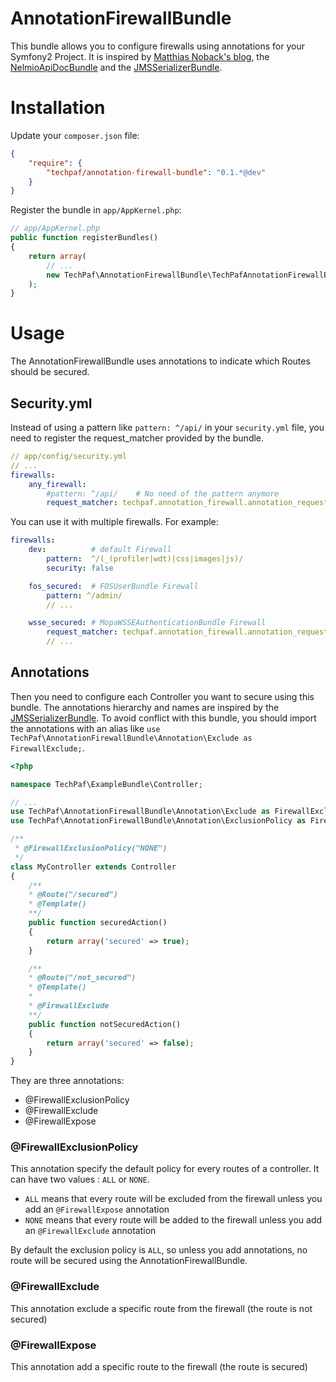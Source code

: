 AnnotationFirewallBundle
========================

This bundle allows you to configure firewalls using annotations for your Symfony2 Project.
It is inspired by [Matthias Noback's blog](http://php-and-symfony.matthiasnoback.nl/2012/07/symfony2-security-using-advanced-request-matchers-to-activate-firewalls/), the [NelmioApiDocBundle](https://github.com/nelmio/NelmioApiDocBundle) and the [JMSSerializerBundle](https://github.com/schmittjoh/JMSSerializerBundle).

# Installation #

Update your `composer.json` file:

``` JSON
{
    "require": {
        "techpaf/annotation-firewall-bundle": "0.1.*@dev"
    }
}
```

Register the bundle in `app/AppKernel.php`:

``` PHP
// app/AppKernel.php
public function registerBundles()
{
    return array(
        // ...
        new TechPaf\AnnotationFirewallBundle\TechPafAnnotationFirewallBundle(),
    );
}
```

# Usage #

The AnnotationFirewallBundle uses annotations to indicate which Routes should be secured.

## Security.yml ##

Instead of using a pattern like `pattern: ^/api/` in your `security.yml` file, you need to register the request_matcher provided by the bundle.

``` YAML
// app/config/security.yml
// ...
firewalls:
    any_firewall:
        #pattern: ^/api/    # No need of the pattern anymore
        request_matcher: techpaf.annotation_firewall.annotation_request_matcher
```

You can use it with multiple firewalls. For example:

``` YAML
firewalls:
    dev:          # default Firewall
        pattern:  ^/(_(profiler|wdt)|css|images|js)/
        security: false

    fos_secured:  # FOSUserBundle Firewall
        pattern: ^/admin/
        // ...

    wsse_secured: # MopaWSSEAuthenticationBundle Firewall
        request_matcher: techpaf.annotation_firewall.annotation_request_matcher
        // ...
```

## Annotations ##

Then you need to configure each Controller you want to secure using this bundle.
The annotations hierarchy and names are inspired by the [JMSSerializerBundle](https://github.com/schmittjoh/JMSSerializerBundle).
To avoid conflict with this bundle, you should import the annotations with an alias like `use TechPaf\AnnotationFirewallBundle\Annotation\Exclude as FirewallExclude;`.

``` PHP
<?php

namespace TechPaf\ExampleBundle\Controller;

// ...
use TechPaf\AnnotationFirewallBundle\Annotation\Exclude as FirewallExclude;
use TechPaf\AnnotationFirewallBundle\Annotation\ExclusionPolicy as FirewallExclusionPolicy;

/**
 * @FirewallExclusionPolicy("NONE")
 */
class MyController extends Controller
{
    /**
    * @Route("/secured")
    * @Template()
    **/
    public function securedAction()
    {
        return array('secured' => true);
    }

    /**
    * @Route("/not_secured")
    * @Template()
    *
    * @FirewallExclude
    **/
    public function notSecuredAction()
    {
        return array('secured' => false);
    }
}
```

They are three annotations:
* @FirewallExclusionPolicy
* @FirewallExclude
* @FirewallExpose

### @FirewallExclusionPolicy ###

This annotation specify the default policy for every routes of a controller.
It can have two values : `ALL` or `NONE`.

* `ALL` means that every route will be excluded from the firewall unless you add an `@FirewallExpose` annotation 
* `NONE` means that every route will be added to the firewall unless you add an `@FirewallExclude` annotation

By default the exclusion policy is `ALL`, so unless you add annotations, no route will be secured using the AnnotationFirewallBundle.

### @FirewallExclude ###

This annotation exclude a specific route from the firewall (the route is not secured)

### @FirewallExpose ###

This annotation add a specific route to the firewall (the route is secured)